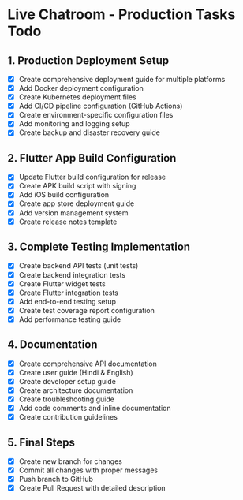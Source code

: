 # Live Chatroom - Production Tasks Todo

## 1. Production Deployment Setup
- [x] Create comprehensive deployment guide for multiple platforms
- [x] Add Docker deployment configuration
- [x] Create Kubernetes deployment files
- [x] Add CI/CD pipeline configuration (GitHub Actions)
- [x] Create environment-specific configuration files
- [x] Add monitoring and logging setup
- [x] Create backup and disaster recovery guide

## 2. Flutter App Build Configuration
- [x] Update Flutter build configuration for release
- [x] Create APK build script with signing
- [x] Add iOS build configuration
- [x] Create app store deployment guide
- [x] Add version management system
- [x] Create release notes template

## 3. Complete Testing Implementation
- [x] Create backend API tests (unit tests)
- [x] Create backend integration tests
- [x] Create Flutter widget tests
- [x] Create Flutter integration tests
- [x] Add end-to-end testing setup
- [x] Create test coverage report configuration
- [x] Add performance testing guide

## 4. Documentation
- [x] Create comprehensive API documentation
- [x] Create user guide (Hindi & English)
- [x] Create developer setup guide
- [x] Create architecture documentation
- [x] Create troubleshooting guide
- [x] Add code comments and inline documentation
- [x] Create contribution guidelines

## 5. Final Steps
- [x] Create new branch for changes
- [x] Commit all changes with proper messages
- [x] Push branch to GitHub
- [x] Create Pull Request with detailed description